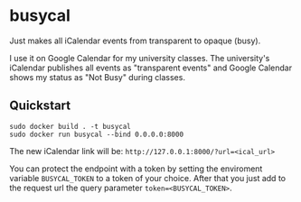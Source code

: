 # busycal
Just makes all iCalendar events from transparent to opaque (busy).

I use it on Google Calendar for my university classes. The university's iCalendar publishes all events as "transparent events" and Google Calendar shows my status as "Not Busy" during classes.

## Quickstart

```
sudo docker build . -t busycal
sudo docker run busycal --bind 0.0.0.0:8000
```

The new iCalendar link will be: `http://127.0.0.1:8000/?url=<ical_url>`

You can protect the endpoint with a token by setting the enviroment variable `BUSYCAL_TOKEN` to a token of your choice. After that you just add to the request url the query parameter `token=<BUSYCAL_TOKEN>`.
